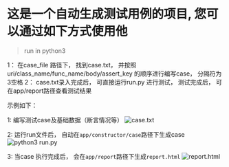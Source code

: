 #   这是一个自动生成测试用例的项目, 您可以通过如下方式使用他

> run in python3

1： 在case_file 路径下， 找到case.txt， 并按照uri/class_name/func_name/body/assert_key 的顺序进行编写case， 分隔符为3空格
2： case.txt录入完成后， 可直接运行run.py 进行测试， 测试完成后， 可在app/report路径查看测试结果

示例如下：

1: 编写测试case及基础数据（断言情况等）
![case.txt](https://raw.githubusercontent.com/TesterlifeRaymond/doraemon/master/img/case-txt.png)

2: 运行run文件后， 自动在`app/constructor/case`路径下生成case
![python3 run.py](https://raw.githubusercontent.com/TesterlifeRaymond/doraemon/master/img/created-testcase.png)

3: 当case 执行完成后， 会在`app/report`路径下生成`report.html`
![report.html](https://raw.githubusercontent.com/TesterlifeRaymond/doraemon/master/img/text-case-report.png)